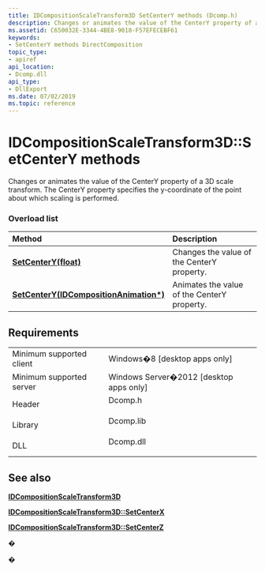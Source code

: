 ```yaml
---
title: IDCompositionScaleTransform3D SetCenterY methods (Dcomp.h)
description: Changes or animates the value of the CenterY property of a 3D scale transform.
ms.assetid: C650032E-3344-4BE8-9018-F57EFECEBF61
keywords:
- SetCenterY methods DirectComposition
topic_type:
- apiref
api_location:
- Dcomp.dll
api_type:
- DllExport
ms.date: 07/02/2019
ms.topic: reference
---
```


# IDCompositionScaleTransform3D::SetCenterY methods

Changes or animates the value of the CenterY property of a 3D scale transform. The CenterY property specifies the y-coordinate of the point about which scaling is performed.

### Overload list



| Method                                                                                                          | Description                                            |
|:----------------------------------------------------------------------------------------------------------------|:-------------------------------------------------------|
| [**SetCenterY(float)**](/windows/win32/api/dcomp/nf-dcomp-idcompositionscaletransform3d-setcentery(float))                                     | Changes the value of the CenterY property.<br/>  |
| [**SetCenterY(IDCompositionAnimation\*)**](/windows/win32/api/dcomp/nf-dcomp-idcompositionscaletransform3d-setcentery(idcompositionanimation)) | Animates the value of the CenterY property.<br/> |



## Requirements



|                                     |                                                                                      |
|-------------------------------------|--------------------------------------------------------------------------------------|
| Minimum supported client<br/> | Windows�8 \[desktop apps only\]<br/>                                           |
| Minimum supported server<br/> | Windows Server�2012 \[desktop apps only\]<br/>                                 |
| Header<br/>                   | <dl> <dt>Dcomp.h</dt> </dl>   |
| Library<br/>                  | <dl> <dt>Dcomp.lib</dt> </dl> |
| DLL<br/>                      | <dl> <dt>Dcomp.dll</dt> </dl> |



## See also

<dl> <dt>

[**IDCompositionScaleTransform3D**](/windows/win32/api/dcomp/nn-dcomp-idcompositionscaletransform)
</dt> <dt>

[**IDCompositionScaleTransform3D::SetCenterX**](idcompositionscaletransform3d-setcenterx-overloaded.md)
</dt> <dt>

[**IDCompositionScaleTransform3D::SetCenterZ**](/previous-versions/windows/desktop/legacy/hh449012(v=vs.85))
</dt> </dl>

�

�